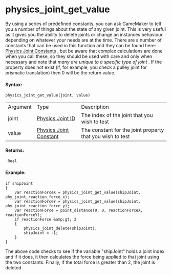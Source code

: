 # physics_joint_get_value

By using a series of predefined constants, you can ask GameMaker to tell
you a number of things about the state of any given joint. This is very
useful as it gives you the ability to delete joints or change an
instances behaviour depending on whatever your needs are at the time.
There are a number of constants that can be used in this function and
they can be found here: [Physics Joint
Constants](Physics_Joint_Constants) , but be aware that complex
calculations are done when you call these, so they should be used with
care and only when necessary and note that *many are unique to a
specific type of joint* . If the property does not exist (if, for
example, you check a pulley joint for prismatic translation) then 0 will
be the return value.

#### Syntax:

``` gml
physics_joint_get_value(joint, value)
```

|          |                                                                                                                        |                                                           |
|----------|------------------------------------------------------------------------------------------------------------------------|-----------------------------------------------------------|
| Argument | Type                                                                                                                   | Description                                               |
| joint    |  [Physics Joint ID](../../../../../GameMaker_Language/GML_Reference/Physics/Joints/Joints)                         | The index of the joint that you wish to test              |
| value    |  [Physics Joint Constant](../../../../../GameMaker_Language/GML_Reference/Physics/Joints/Physics_Joint_Constants)  | The constant for the joint property that you wish to test |

#### Returns:

``` gml
 Real
```

#### Example:

``` gml
if shipJoint
{
    var reactionForceX = physics_joint_get_value(shipJoint, phy_joint_reaction_force_x);
    var reactionForceY = physics_joint_get_value(shipJoint, phy_joint_reaction_force_y);
    var reactionForce = point_distance(0, 0, reactionForceX, reactionForceY);
    if reactionForce &amp;gt; 2
    {
        physics_joint_delete(shipJoint);
        shipJoint = -1;
    }
}
```

The above code checks to see if the variable "shipJoint" holds a joint
index and if it does, it then calculates the force being applied to that
joint using the two constants. Finally, if the total force is greater
than 2, the joint is deleted.

